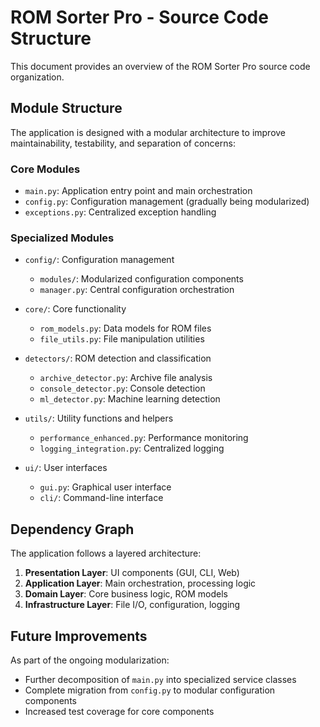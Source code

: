 # ROM Sorter Pro - Source Code Structure

This document provides an overview of the ROM Sorter Pro source code organization.

## Module Structure

The application is designed with a modular architecture to improve maintainability, testability, and separation of concerns:

### Core Modules

- `main.py`: Application entry point and main orchestration
- `config.py`: Configuration management (gradually being modularized)
- `exceptions.py`: Centralized exception handling

### Specialized Modules

- `config/`: Configuration management
  - `modules/`: Modularized configuration components
  - `manager.py`: Central configuration orchestration

- `core/`: Core functionality
  - `rom_models.py`: Data models for ROM files
  - `file_utils.py`: File manipulation utilities

- `detectors/`: ROM detection and classification
  - `archive_detector.py`: Archive file analysis
  - `console_detector.py`: Console detection
  - `ml_detector.py`: Machine learning detection

- `utils/`: Utility functions and helpers
  - `performance_enhanced.py`: Performance monitoring
  - `logging_integration.py`: Centralized logging

- `ui/`: User interfaces
  - `gui.py`: Graphical user interface
  - `cli/`: Command-line interface

## Dependency Graph

The application follows a layered architecture:

1. **Presentation Layer**: UI components (GUI, CLI, Web)
2. **Application Layer**: Main orchestration, processing logic
3. **Domain Layer**: Core business logic, ROM models
4. **Infrastructure Layer**: File I/O, configuration, logging

## Future Improvements

As part of the ongoing modularization:

- Further decomposition of `main.py` into specialized service classes
- Complete migration from `config.py` to modular configuration components
- Increased test coverage for core components
